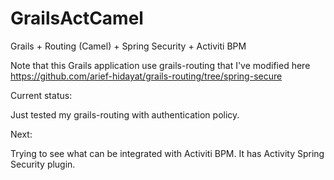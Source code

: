 GrailsActCamel
==============

Grails + Routing (Camel) + Spring Security + Activiti BPM


Note that this Grails application use grails-routing that I've modified here 
https://github.com/arief-hidayat/grails-routing/tree/spring-secure

Current status:

Just tested my grails-routing with authentication policy.

Next:

Trying to see what can be integrated with Activiti BPM. It has Activity Spring Security plugin.